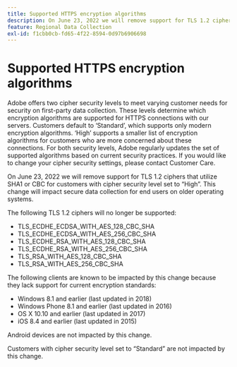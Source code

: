 ```yaml
---
title: Supported HTTPS encryption algorithms
description: On June 23, 2022 we will remove support for TLS 1.2 ciphers that utilize SHA1 or CBC for customers with cipher security level set to “High”.
feature: Regional Data Collection
exl-id: f1cbb0cb-fd65-4f22-8594-0d97b6906698
---
```

# Supported HTTPS encryption algorithms

Adobe offers two cipher security levels to meet varying customer needs for security on first-party data collection. These levels determine which encryption algorithms are supported for HTTPS connections with our servers. Customers default to ‘Standard’, which supports only modern encryption algorithms. ‘High’ supports a smaller list of encryption algorithms for customers who are more concerned about these connections. For both security levels, Adobe regularly updates the set of supported algorithms based on current security practices. If you would like to change your cipher security settings, please contact Customer Care.
 
On June 23, 2022 we will remove support for TLS 1.2 ciphers that utilize SHA1 or CBC for customers with cipher security level set to “High”.  This change will impact secure data collection for end users on older operating systems.  

The following TLS 1.2 ciphers will no longer be supported: 
 
* TLS_ECDHE_ECDSA_WITH_AES_128_CBC_SHA 
* TLS_ECDHE_ECDSA_WITH_AES_256_CBC_SHA 
* TLS_ECDHE_RSA_WITH_AES_128_CBC_SHA 
* TLS_ECDHE_RSA_WITH_AES_256_CBC_SHA 
* TLS_RSA_WITH_AES_128_CBC_SHA 
* TLS_RSA_WITH_AES_256_CBC_SHA 
 
The following clients are known to be impacted by this change because they lack support for current encryption standards: 
 
* Windows 8.1 and earlier (last updated in 2018) 
* Windows Phone 8.1 and earlier (last updated in 2016) 
* OS X 10.10 and earlier (last updated in 2017) 
* iOS 8.4 and earlier (last updated in 2015) 
 
Android devices are not impacted by this change. 
 
Customers with cipher security level set to “Standard” are not impacted by this change.
